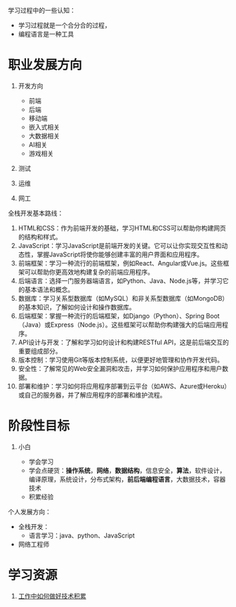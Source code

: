 学习过程中的一些认知：

* 学习过程就是一个合分合的过程，
* 编程语言是一种工具

# 职业发展方向

1. 开发方向

   * 前端
   * 后端
   * 移动端
   * 嵌入式相关
   * 大数据相关
   * AI相关
   * 游戏相关
   
2. 测试

3. 运维

4. 网工

全栈开发基本路线：

1. HTML和CSS：作为前端开发的基础，学习HTML和CSS可以帮助你构建网页的结构和样式。
2. JavaScript：学习JavaScript是前端开发的关键。它可以让你实现交互性和动态性，掌握JavaScript将使你能够创建丰富的用户界面和应用程序。
3. 前端框架：学习一种流行的前端框架，例如React、Angular或Vue.js。这些框架可以帮助你更高效地构建复杂的前端应用程序。
4. 后端语言：选择一门服务器端语言，如Python、Java、Node.js等，并学习它的基本语法和概念。
5. 数据库：学习关系型数据库（如MySQL）和非关系型数据库（如MongoDB）的基本知识，了解如何设计和操作数据库。
6. 后端框架：掌握一种流行的后端框架，如Django（Python）、Spring Boot（Java）或Express（Node.js）。这些框架可以帮助你构建强大的后端应用程序。
7. API设计与开发：了解和学习如何设计和构建RESTful API，这是前后端交互的重要组成部分。
8. 版本控制：学习使用Git等版本控制系统，以便更好地管理和协作开发代码。
9. 安全性：了解常见的Web安全漏洞和攻击，并学习如何保护应用程序和用户数据。
10. 部署和维护：学习如何将应用程序部署到云平台（如AWS、Azure或Heroku）或自己的服务器，并了解应用程序的部署和维护流程。

# 阶段性目标

1. 小白

   * 学会学习
   * 学会点硬货：**操作系统**，**网络**，**数据结构**，信息安全，**算法**，软件设计，编译原理，系统设计，分布式架构，**前后端编程语言**，大数据技术，容器技术
   * 积累经验

   


个人发展方向：

* 全栈开发：
  * 语言学习：java、python、JavaScript
* 网络工程师

# 学习资源

1. [工作中如何做好技术积累](https://tech.meituan.com/2018/04/16/study-vs-work.html)